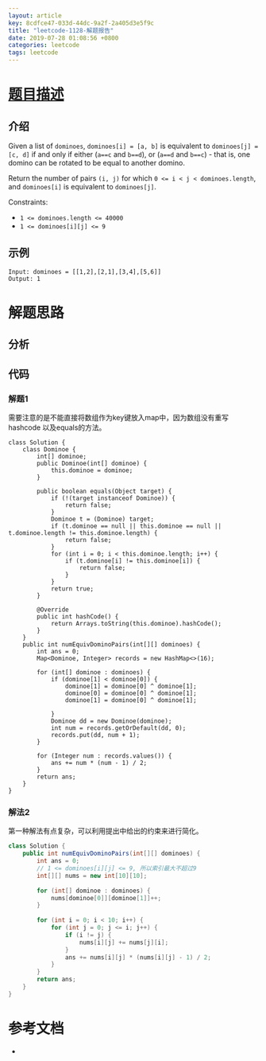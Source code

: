 ```yaml
---
layout: article
key: 8cdfce47-033d-44dc-9a2f-2a405d3e5f9c
title: "leetcode-1128-解题报告"
date: 2019-07-28 01:08:56 +0800
categories: leetcode
tags: leetcode
---
```


# [题目描述](https://leetcode-cn.com/problems/number-of-equivalent-domino-pairs/)
## 介绍
Given a list of `dominoes`, `dominoes[i] = [a, b]` is equivalent to `dominoes[j] = [c, d]` if and only if either (`a==c` and `b==d`), or (`a==d` and `b==c`) - that is, one domino can be rotated to be equal to another domino.

Return the number of pairs `(i, j)` for which `0 <= i < j < dominoes.length`, and `dominoes[i]` is equivalent to `dominoes[j]`.

Constraints:

- `1 <= dominoes.length <= 40000`
- `1 <= dominoes[i][j] <= 9`

## 示例

```
Input: dominoes = [[1,2],[2,1],[3,4],[5,6]]
Output: 1
```

# 解题思路
## 分析

## 代码

### 解题1

需要注意的是不能直接将数组作为key键放入map中，因为数组没有重写hashcode
以及equals的方法。

```
class Solution {
    class Dominoe {
        int[] dominoe;
        public Dominoe(int[] dominoe) {
            this.dominoe = dominoe;
        }
        
        public boolean equals(Object target) {
            if (!(target instanceof Dominoe)) {
                return false;
            }
            Dominoe t = (Dominoe) target;
            if (t.dominoe == null || this.dominoe == null || t.dominoe.length != this.dominoe.length) {
                return false;
            }
            for (int i = 0; i < this.dominoe.length; i++) {
                if (t.dominoe[i] != this.dominoe[i]) {
                    return false;
                }
            }
            return true;
        }
        
        @Override
        public int hashCode() {
            return Arrays.toString(this.dominoe).hashCode();
        }
    }
    public int numEquivDominoPairs(int[][] dominoes) {
        int ans = 0;
        Map<Dominoe, Integer> records = new HashMap<>(16);
        
        for (int[] dominoe : dominoes) {
            if (dominoe[1] < dominoe[0]) {
                dominoe[1] = dominoe[0] ^ dominoe[1];
                dominoe[0] = dominoe[0] ^ dominoe[1];
                dominoe[1] = dominoe[0] ^ dominoe[1];

            }
            Dominoe dd = new Dominoe(dominoe);
            int num = records.getOrDefault(dd, 0);
            records.put(dd, num + 1);
        }
        
        for (Integer num : records.values()) {
            ans += num * (num - 1) / 2;
        }
        return ans;
    }
}
```

### 解法2

第一种解法有点复杂，可以利用提出中给出的约束来进行简化。

```java
class Solution {
    public int numEquivDominoPairs(int[][] dominoes) {
        int ans = 0;
        // 1 <= dominoes[i][j] <= 9, 所以索引最大不超过9
        int[][] nums = new int[10][10];
        
        for (int[] dominoe : dominoes) {
            nums[dominoe[0]][dominoe[1]]++;
        }
        
        for (int i = 0; i < 10; i++) {
            for (int j = 0; j <= i; j++) {
                if (i != j) {
                    nums[i][j] += nums[j][i];
                }
                ans += nums[i][j] * (nums[i][j] - 1) / 2;
            }
        }
        return ans;
    }
}
```

# 参考文档
- 